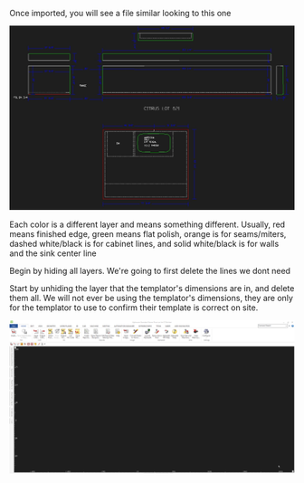 Once imported, you will see a file similar looking to this one

![BEGINNING FILE](../images/beginningfile.png)

Each color is a different layer and means something different. Usually, red means finished edge, green means flat polish, orange is for seams/miters, dashed white/black is for cabinet lines, and solid white/black is for walls and the sink center line

Begin by hiding all layers. We're going to first delete the lines we dont need

Start by unhiding the layer that the templator's dimensions are in, and delete them all. We will not ever be using the templator's dimensions, they are only for the templator to use to confirm their template is correct on site.

![Deleting Template Dimensions](../images/deletetemplatedims.gif)